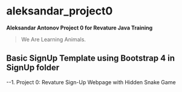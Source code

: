 # aleksandar_project0
**Aleksandar Antonov Project 0 for Revature Java Training**
>We Are Learning Animals.

## Basic SignUp Template using Bootstrap 4 in SignUp folder
--1. Project 0: Revature Sign-Up Webpage with Hidden Snake Game